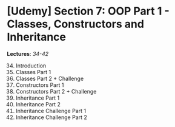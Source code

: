# [Udemy] Section 7: OOP Part 1 - Classes, Constructors and Inheritance

__Lectures__: _34-42_

34. Introduction
35. Classes Part 1
36. Classes Part 2 + Challenge
37. Constructors Part 1
38. Constructors Part 2 + Challenge
39. Inheritance Part 1
40. Inheritance Part 2
41. Inheritance Challenge Part 1
42. Inheritance Challenge Part 2
